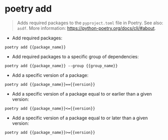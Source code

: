 # poetry add

> Adds required packages to the `pyproject.toml` file in Poetry.
> See also: `asdf`.
> More information: <https://python-poetry.org/docs/cli/#about>.

- Add required packages:

`poetry add {{package_name}}`

- Add required packages to a specific group of dependencies:

`poetry add {{package_name}} --group {{group_name}}`

- Add a specific version of a package:

`poetry add {{package_name}}=={{version}}`

- Add a specific version of a package equal to or earlier than a given version:

`poetry add {{package_name}}<={{version}}`

- Add a specific version of a package equal to or later than a given version:

`poetry add {{package_name}}>={{version}}`

